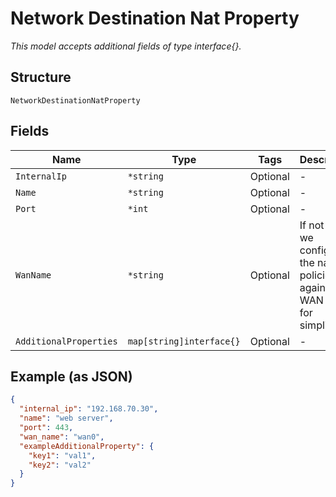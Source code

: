 
# Network Destination Nat Property

*This model accepts additional fields of type interface{}.*

## Structure

`NetworkDestinationNatProperty`

## Fields

| Name | Type | Tags | Description |
|  --- | --- | --- | --- |
| `InternalIp` | `*string` | Optional | - |
| `Name` | `*string` | Optional | - |
| `Port` | `*int` | Optional | - |
| `WanName` | `*string` | Optional | If not set, we configure the nat policies against all WAN ports for simplicity |
| `AdditionalProperties` | `map[string]interface{}` | Optional | - |

## Example (as JSON)

```json
{
  "internal_ip": "192.168.70.30",
  "name": "web server",
  "port": 443,
  "wan_name": "wan0",
  "exampleAdditionalProperty": {
    "key1": "val1",
    "key2": "val2"
  }
}
```

